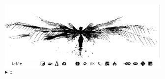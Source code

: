 <img src="./banner.png">
<details><summary> :: </summary>
<!--START_SECTION:waka-->

```
From: 09 August 2024 - To: 17 April 2025

Total Time: 1,283 hrs 41 mins

Python                     371 hrs 1 min   ///////------------------   26.78 %
PHP                        229 hrs 45 mins ////---------------------   16.58 %
Markdown                   208 hrs 52 mins ////---------------------   15.08 %
Other                      101 hrs 49 mins //-----------------------   07.35 %
```

<!--END_SECTION:waka-->
</details>
